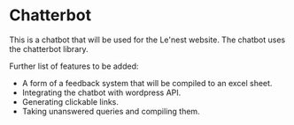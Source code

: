 # Chatterbot

This is a chatbot that will be used for the Le'nest website. The chatbot uses the chatterbot library.


Further list of features to be added:
- A form of a feedback system that will be compiled to an excel sheet.
- Integrating the chatbot with wordpress API.
- Generating clickable links.
- Taking unanswered queries and compiling them.
